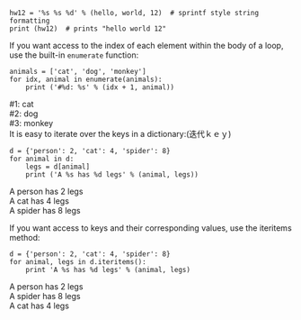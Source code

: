 ```
hw12 = '%s %s %d' % (hello, world, 12)  # sprintf style string formatting
print (hw12)  # prints "hello world 12"
```
If you want access to the index of each element within the body of a loop, use the built-in `enumerate` function:
```
animals = ['cat', 'dog', 'monkey']
for idx, animal in enumerate(animals):
    print ('#%d: %s' % (idx + 1, animal))
```
#1: cat<Br/>
#2: dog<Br/>
#3: monkey<Br/>
It is easy to iterate over the keys in a dictionary:(迭代ｋｅｙ)
```
d = {'person': 2, 'cat': 4, 'spider': 8}
for animal in d:
    legs = d[animal]
    print ('A %s has %d legs' % (animal, legs))
```
A person has 2 legs<Br/>
A cat has 4 legs<Br/>
A spider has 8 legs<Br/>

If you want access to keys and their corresponding values, use the iteritems method:<Br/>
```
d = {'person': 2, 'cat': 4, 'spider': 8}
for animal, legs in d.iteritems():
    print 'A %s has %d legs' % (animal, legs)
```
A person has 2 legs<Br/>
A spider has 8 legs<Br/>
A cat has 4 legs<Br/>


